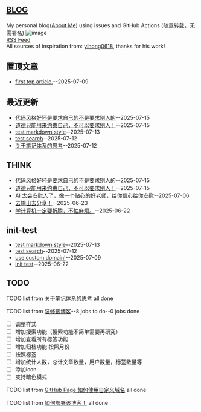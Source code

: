 ## [BLOG](https://sunyuan686.github.io/blog/)
My personal blog([About Me](https://github.com/sunyuan686/blog/issues/6)) using issues and GitHub Actions (随意转载，无需署名)
![image](https://github.com/user-attachments/assets/a168bf11-661e-4566-b042-7fc9544de528)
<br>
[RSS Feed](https://raw.githubusercontent.com/sunyuan686/blog/master/feed.xml)
<br>
All sources of inspiration from: [yihong0618](https://github.com/yihong0618/gitblog), thanks for his work! 
<br>

## 置顶文章
- [first top article.](https://github.com/sunyuan686/blog/issues/7)--2025-07-09
## 最近更新
- [代码风格好坏是要求自己的不是要求别人的](https://github.com/sunyuan686/blog/issues/15)--2025-07-15
- [道德只能用来约束自己，不可以要求别人！](https://github.com/sunyuan686/blog/issues/14)--2025-07-15
- [test markdown style](https://github.com/sunyuan686/blog/issues/13)--2025-07-13
- [test search](https://github.com/sunyuan686/blog/issues/12)--2025-07-12
- [关于笔记体系的思考](https://github.com/sunyuan686/blog/issues/11)--2025-07-12
## THINK

- [代码风格好坏是要求自己的不是要求别人的](https://github.com/sunyuan686/blog/issues/15)--2025-07-15
- [道德只能用来约束自己，不可以要求别人！](https://github.com/sunyuan686/blog/issues/14)--2025-07-15
- [AI 太会安慰人了，像一个贴心的好老师，给你信心给你安慰](https://github.com/sunyuan686/blog/issues/4)--2025-07-06
- [去输出去分享！](https://github.com/sunyuan686/blog/issues/3)--2025-06-23
- [学计算机一定要折腾，不怕麻烦。](https://github.com/sunyuan686/blog/issues/2)--2025-06-22
## init-test

- [test markdown style](https://github.com/sunyuan686/blog/issues/13)--2025-07-13
- [test search](https://github.com/sunyuan686/blog/issues/12)--2025-07-12
- [use custom domain!](https://github.com/sunyuan686/blog/issues/5)--2025-07-09
- [init test](https://github.com/sunyuan686/blog/issues/1)--2025-06-22
## TODO
TODO list from [关于笔记体系的思考](https://github.com/sunyuan686/blog/issues/11) all done

TODO list from [装修该博客](https://github.com/sunyuan686/blog/issues/10)--8 jobs to do--0 jobs done
- [ ] 调整样式
- [ ] 增加搜索功能（搜索功能不简单需要再研究）
- [ ] 增加查看所有标签功能
- [ ] 增加归档功能 按照月份 
- [ ] 按照标签
- [ ] 增加统计人数，总计文章数量，用户数量，标签数量等
- [ ] 添加icon
- [ ] 支持暗色模式

TODO list from [GitHub Page 如何使用自定义域名](https://github.com/sunyuan686/blog/issues/9) all done

TODO list from [如何部署该博客！](https://github.com/sunyuan686/blog/issues/8) all done

